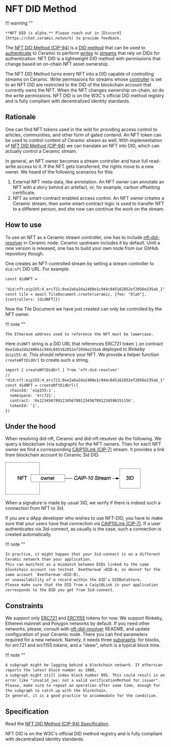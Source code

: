 # NFT DID Method

!!! warning ""

    **NFT DID is alpha.** Please reach out in [Discord](https://chat.ceramic.network) to provide feedback.

The [NFT DID Method (CIP-94)](https://github.com/ceramicnetwork/CIP/blob/main/CIPs/CIP-94/CIP-94.md) is a [DID method](../../learn/glossary.md#did-methods)
that can be used to [authenticate](../../build/javascript/authentication.md) to Ceramic to perform [writes](../../build/javascript/writes.md)
to [streams](../../learn/glossary.md#streams) that rely on DIDs for authentication.
NFT DID is a lightweight DID method with permissions that change based on on-chain NFT asset ownership.

The NFT DID Method turns every NFT into a DID capable of controlling streams on Ceramic.
Write permissions for streams whose [controller](../../learn/glossary.md#controllers) is set to an NFT DID
are restricted to the DID of the blockchain account that currently owns the NFT.
When the NFT changes ownership on-chain, so do the write permissions.
NFT DID is on the W3C's official DID method registry and is fully compliant with decentralized identity standards.

## **Rationale**

One can find NFT tokens used in the wild for providing access control to articles, communities,
and other form of gated contend. An NFT token can be used to control content of Ceramic stream as well.
With implementation of [NFT DID Method (CIP-94)](https://github.com/ceramicnetwork/CIP/blob/main/CIPs/CIP-94/CIP-94.md)
we can translate an NFT into DID, which can actually control a Ceramic stream.

In general, an NFT owner becomes a stream controller and have full read-write access to it.
If the NFT gets transferred, the rights move to a new owner. We heard of the following scenarios for this:

1. External NFT meta-data, like annotation. An NFT owner can annotate an NFT with a story behind an artefact, or, for example, carbon offsetting certificate.
2. NFT as smart-contract enabled access control. An NFT owner creates a Ceramic stream, then some smart-contract logic is used to transfer NFT to a different person, and she now can continue the work on the stream.

## **How to use**

To use an NFT as a Ceramic stream controller, one has to include [nft-did-resolver](https://www.npmjs.com/package/nft-did-resolver) in Ceramic node.
Ceramic upstream includes it by default. Until a new version is released, one has to build your own node from our GitHub repository though.

One creates an NFT-controlled stream by setting a stream controller to `did:nft` DID URL. For example:

```
const didNFT =
    "did:nft:eip155:4_erc721:0xe2a6a2da2408e1c944c045162852ef2056e235ab_1";
const tile = await TileDocument.create(ceramic, {foo: "blah"}, {controllers: [didNFT]})
```
Now the Tile Document we have just created can only be controlled by the NFT owner.

!!! note ""

    The Ethereum address used to reference the NFT must be lowercase.


Here `didNFT` string is a DID URL that references ERC721 token `1` on contract `0xe2a6a2da2408e1c944c045162852ef2056e235ab` deployed to Rinkeby (`eip155:4`). This should reference your NFT.
We provide a helper function `createNftDidUrl` to create such a string.

```
import { createNftDidUrl } from 'nft-did-resolver'
// "did:nft:eip155:4_erc721:0xe2a6a2da2408e1c944c045162852ef2056e235ab_1"
const didNFT = createNftDidUrl({
  chainId: 'eip155:1',
  namespace: 'erc721',
  contract: '0x1234567891234567891234567891234596351156',
  tokenId: '1',
})
```

## **Under the hood**

When resolving did-nft, Ceramic and did-nft-resolver do the following.
We query a blockchain (via subgraph) for the NFT owners. Then for each NFT owner we find a corresponding [CAIP10Link (CIP-7)](../../streamtypes/caip-10-link/overview.md) stream.
It provides a link from blockchain account to Ceramic 3id DID.

![NFT-DID Relationship](../../images/nft-did-link.png)

When a signature is made by usual 3ID, we verify if there is indeed such a connection from NFT to 3id.

If you are a dApp developer who wishes to use NFT-DID, you have to make sure that your users
have that connection via [CAIP10Link (CIP-7)](../../streamtypes/caip-10-link/overview.md).
If a user authenticates via 3id-connect, as usually is the case, such a connection is created automatically.

!!! note ""

    In practice, it might happen that your 3id-connect is on a different Ceramic network than your application.
    This can manifest as a mismatch between DIDs linked to the same blockchain account (on testnet `0xethereum`→DID-A, on devnet for the same account `0xethereum`→DID-B),
    or unavailability of a record within the DID's DIDDataStore.
    Please make sure that the DID from a Caip10Link in your application corresponds to the DID you get from 3id-connect.

## **Constraints**

We support only [ERC721](https://eips.ethereum.org/EIPS/eip-721) and [ERC1155](https://eips.ethereum.org/EIPS/eip-1155) tokens for now.
We support Rinkeby, Etherem mainnet and Polygon networks by default. If you need other networks, please, consult with [nft-did-resolver](https://github.com/ceramicnetwork/nft-did-resolver) README,
and update configuration of your Ceramic node. There you can find parameters required for a new network.
Namely, it needs three [subgraphs](https://thegraph.com): for blocks, for erc721 and erc1155 tokens, and a "skew", which is a typical block time.

!!! note ""

    A subgraph might be lagging behind a blockchain network. If etherscan reports the latest block number as 1000,
    a subgraph might still index block number 995. This could result in an error like "invalid_jws: not a valid verificationMethod for issuer".
    Please, make sure to repeat an operation after some time, enough for the subgraph to catch up with the blockchain.
    In general, it is a good practice to accommodate for the condition.

## **Specification**

Read the [NFT DID Method (CIP-94) Specification](https://github.com/ceramicnetwork/CIP/blob/main/CIPs/CIP-94/CIP-94.md).

NFT DID is on the W3C's official DID method registry and is fully compliant with decentralized identity standards.
